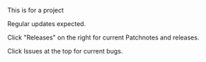 This is for a project

Regular updates expected.

Click "Releases" on the right for current Patchnotes and releases.

Click Issues at the top for current bugs.
